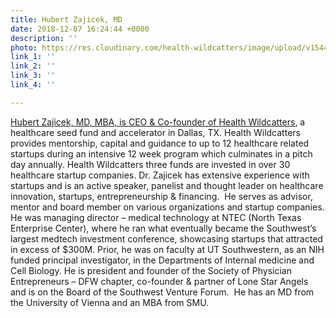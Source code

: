 ```yaml
---
title: Hubert Zajicek, MD
date: 2018-12-07 16:24:44 +0000
description: ''
photo: https://res.cloudinary.com/health-wildcatters/image/upload/v1544199902/image.png
link_1: ''
link_2: ''
link_3: ''
link_4: ''

---
```

[Hubert Zajicek, MD, MBA, is CEO & Co-founder of ](https://www.healthwildcatters.com/mentors?__hstc=3037743.f7bd35a287fedde99311d751bfe42fd4.1542227144562.1543597132524.1543863854462.7&__hssc=3037743.335.1543863854462&__hsfp=2847743631&hsutk=f7bd35a287fedde99311d751bfe42fd4#749c5b552f473c6348e8d468f07c91df)[Health Wildcatters](http://healthwildcatters.com/), a healthcare seed fund and accelerator in Dallas, TX. Health Wildcatters provides mentorship, capital and guidance to up to 12 healthcare related startups during an intensive 12 week program which culminates in a pitch day annually. Health Wildcatters three funds are invested in over 30 healthcare startup companies. Dr. Zajicek has extensive experience with startups and is an active speaker, panelist and thought leader on healthcare innovation, startups, entrepreneurship & financing.  He serves as advisor, mentor and board member on various organizations and startup companies. He was managing director – medical technology at NTEC (North Texas Enterprise Center), where he ran what eventually became the Southwest’s largest medtech investment conference, showcasing startups that attracted in excess of $300M. Prior, he was on faculty at UT Southwestern, as an NIH funded principal investigator, in the Departments of Internal medicine and Cell Biology. He is president and founder of the Society of Physician Entrepreneurs – DFW chapter, co-founder & partner of Lone Star Angels and is on the Board of the Southwest Venture Forum.  He has an MD from the University of Vienna and an MBA from SMU.